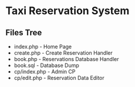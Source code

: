 # Taxi Reservation System
## Files Tree
* index.php - Home Page
* create.php - Create Reservation Handler
* book.php - Reservations Database Handler
* book.sql - Database Dump
* cp/index.php - Admin CP
* cp/edit.php - Reservation Data Editor
